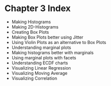 # Chapter 3 Index

- Making Histograms
- Making 2D-Histograms
- Creating Box Plots
- Making Box Plots better using Jitter
- Using Violin Plots as an alternative to Box Plots
- Understanding marginal plots
- Making histograms better with marginals
- Using marginal plots with facets
- Understanding ECDF charts
- Visualizing Linear Regression
- Visualizing Moving Average
- Visualizing Correlation
